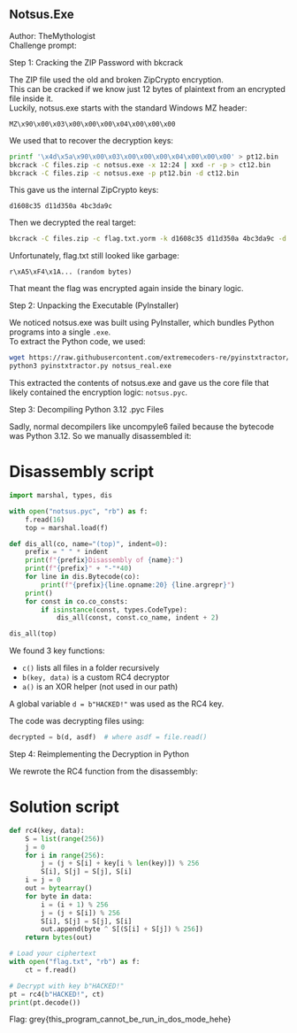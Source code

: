 ## Notsus.Exe  
Author: TheMythologist  
Challenge prompt: <Insert Guessy forensics challenge description here>  

Step 1: Cracking the ZIP Password with bkcrack  

The ZIP file used the old and broken ZipCrypto encryption.   
This can be cracked if we know just 12 bytes of plaintext from an encrypted file inside it.   
Luckily, notsus.exe starts with the standard Windows MZ header:  
```
MZ\x90\x00\x03\x00\x00\x00\x04\x00\x00\x00
```
We used that to recover the decryption keys:  
```bash
printf '\x4d\x5a\x90\x00\x03\x00\x00\x00\x04\x00\x00\x00' > pt12.bin
bkcrack -C files.zip -c notsus.exe -x 12:24 | xxd -r -p > ct12.bin
bkcrack -C files.zip -c notsus.exe -p pt12.bin -d ct12.bin
```
This gave us the internal ZipCrypto keys:  
```
d1608c35 d11d350a 4bc3da9c
```
Then we decrypted the real target:  
```bash
bkcrack -C files.zip -c flag.txt.yorm -k d1608c35 d11d350a 4bc3da9c -d flag.txt
```
Unfortunately, flag.txt still looked like garbage:  
```
r\xA5\xF4\x1A... (random bytes)
```
That meant the flag was encrypted again inside the binary logic.  

Step 2: Unpacking the Executable (PyInstaller)  

We noticed notsus.exe was built using PyInstaller, which bundles Python programs into a single `.exe`.  
To extract the Python code, we used:  
```bash
wget https://raw.githubusercontent.com/extremecoders-re/pyinstxtractor/master/pyinstxtractor.py
python3 pyinstxtractor.py notsus_real.exe
```
This extracted the contents of notsus.exe and gave us the core file that likely contained the encryption logic: `notsus.pyc`.  

Step 3: Decompiling Python 3.12 .pyc Files  

Sadly, normal decompilers like uncompyle6 failed because the bytecode was Python 3.12. So we manually disassembled it:  
# Disassembly script  
```python  
import marshal, types, dis

with open("notsus.pyc", "rb") as f:
    f.read(16)
    top = marshal.load(f)

def dis_all(co, name="(top)", indent=0):
    prefix = " " * indent
    print(f"{prefix}Disassembly of {name}:")
    print(f"{prefix}" + "-"*40)
    for line in dis.Bytecode(co):
        print(f"{prefix}{line.opname:20} {line.argrepr}")
    print()
    for const in co.co_consts:
        if isinstance(const, types.CodeType):
            dis_all(const, const.co_name, indent + 2)

dis_all(top)
```
We found 3 key functions:  
* `c()` lists all files in a folder recursively  
* `b(key, data)` is a custom RC4 decryptor  
* `a()` is an XOR helper (not used in our path)  

A global variable `d = b"HACKED!"` was used as the RC4 key.  

The code was decrypting files using:  
```python
decrypted = b(d, asdf)  # where asdf = file.read()
```
Step 4: Reimplementing the Decryption in Python  

We rewrote the RC4 function from the disassembly:  
# Solution script
```python
def rc4(key, data):
    S = list(range(256))
    j = 0
    for i in range(256):
        j = (j + S[i] + key[i % len(key)]) % 256
        S[i], S[j] = S[j], S[i]
    i = j = 0
    out = bytearray()
    for byte in data:
        i = (i + 1) % 256
        j = (j + S[i]) % 256
        S[i], S[j] = S[j], S[i]
        out.append(byte ^ S[(S[i] + S[j]) % 256])
    return bytes(out)

# Load your ciphertext
with open("flag.txt", "rb") as f:
    ct = f.read()

# Decrypt with key b"HACKED!"
pt = rc4(b"HACKED!", ct)
print(pt.decode())
```
Flag: grey{this_program_cannot_be_run_in_dos_mode_hehe}

